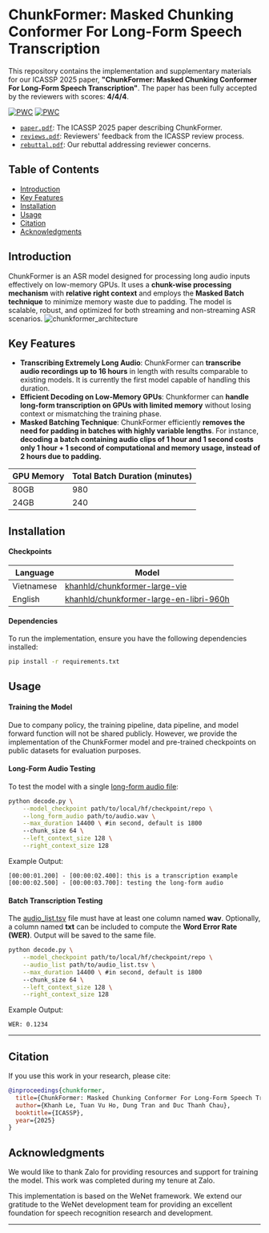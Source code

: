 # ChunkFormer: Masked Chunking Conformer For Long-Form Speech Transcription

This repository contains the implementation and supplementary materials for our ICASSP 2025 paper, **"ChunkFormer: Masked Chunking Conformer For Long-Form Speech Transcription"**. The paper has been fully accepted by the reviewers with scores: **4/4/4**.

[![PWC](https://img.shields.io/endpoint.svg?url=https://paperswithcode.com/badge/chunkformer-masked-chunking-conformer-for/speech-recognition-on-common-voice-vi)](https://paperswithcode.com/sota/speech-recognition-on-common-voice-vi?p=chunkformer-masked-chunking-conformer-for)
[![PWC](https://img.shields.io/endpoint.svg?url=https://paperswithcode.com/badge/chunkformer-masked-chunking-conformer-for/speech-recognition-on-vivos)](https://paperswithcode.com/sota/speech-recognition-on-vivos?p=chunkformer-masked-chunking-conformer-for)
- [`paper.pdf`](docs/paper.pdf): The ICASSP 2025 paper describing ChunkFormer.
- [`reviews.pdf`](docs/chunkformer_reviews.pdf): Reviewers' feedback from the ICASSP review process.
- [`rebuttal.pdf`](docs/rebuttal.pdf): Our rebuttal addressing reviewer concerns.

## Table of Contents
- [Introduction](#introduction)
- [Key Features](#key-features)
- [Installation](#installation)
- [Usage](#usage)
- [Citation](#citation)
- [Acknowledgments](#acknowledgments)

<a name = "introduction" ></a>
## Introduction
ChunkFormer is an ASR model designed for processing long audio inputs effectively on low-memory GPUs. It uses a **chunk-wise processing mechanism** with **relative right context** and employs the **Masked Batch technique** to minimize memory waste due to padding. The model is scalable, robust, and optimized for both streaming and non-streaming ASR scenarios.
![chunkformer_architecture](docs/chunkformer_architecture.png)

<a name = "key-features" ></a>
## Key Features
- **Transcribing Extremely Long Audio**: ChunkFormer can **transcribe audio recordings up to 16 hours** in length with results comparable to existing models. It is currently the first model capable of handling this duration.
- **Efficient Decoding on Low-Memory GPUs**: Chunkformer can **handle long-form transcription on GPUs with limited memory** without losing context or mismatching the training phase.
- **Masked Batching Technique**: ChunkFormer efficiently **removes the need for padding in batches with highly variable lengths**.  For instance, **decoding a batch containing audio clips of 1 hour and 1 second costs only 1 hour + 1 second of computational and memory usage, instead of 2 hours due to padding.**

| GPU Memory | Total Batch Duration (minutes) |
|---|---|
| 80GB | 980 |
| 24GB | 240 |

<a name = "installation" ></a>
## Installation
#### Checkpoints
| Language | Model |
|----------|-------|
| Vietnamese  | [khanhld/chunkformer-large-vie](https://huggingface.co/khanhld/chunkformer-large-vie) |
| English   | [khanhld/chunkformer-large-en-libri-960h](https://huggingface.co/khanhld/chunkformer-large-en-libri-960h) |


#### Dependencies
To run the implementation, ensure you have the following dependencies installed:

```bash
pip install -r requirements.txt
```

<a name = "usage" ></a>
## Usage
#### Training the Model
Due to company policy, the training pipeline, data pipeline, and model forward function will not be shared publicly. However, we provide the implementation of the ChunkFormer model and pre-trained checkpoints on public datasets for evaluation purposes.

#### Long-Form Audio Testing
To test the model with a single [long-form audio file](data/common_voice_vi_23397238.wav):
```bash
python decode.py \
    --model_checkpoint path/to/local/hf/checkpoint/repo \
    --long_form_audio path/to/audio.wav \
    --max_duration 14400 \ #in second, default is 1800
    --chunk_size 64 \
    --left_context_size 128 \
    --right_context_size 128
```
Example Output:
```
[00:00:01.200] - [00:00:02.400]: this is a transcription example
[00:00:02.500] - [00:00:03.700]: testing the long-form audio
```

#### Batch Transcription Testing
The [audio_list.tsv](data/audio_list.tsv) file must have at least one column named **wav**. Optionally, a column named **txt** can be included to compute the **Word Error Rate (WER)**. Output will be saved to the same file.

```bash
python decode.py \
    --model_checkpoint path/to/local/hf/checkpoint/repo \
    --audio_list path/to/audio_list.tsv \
    --max_duration 14400 \ #in second, default is 1800
    --chunk_size 64 \
    --left_context_size 128 \
    --right_context_size 128
```
Example Output:
```
WER: 0.1234
```

---

<a name = "citation" ></a>
## Citation
If you use this work in your research, please cite:

```bibtex
@inproceedings{chunkformer,
  title={ChunkFormer: Masked Chunking Conformer For Long-Form Speech Transcription},
  author={Khanh Le, Tuan Vu Ho, Dung Tran and Duc Thanh Chau},
  booktitle={ICASSP},
  year={2025}
}
```

<a name = "acknowledgments" ></a>
## Acknowledgments
We would like to thank Zalo for providing resources and support for training the model. This work was completed during my tenure at Zalo.

This implementation is based on the WeNet framework. We extend our gratitude to the WeNet development team for providing an excellent foundation for speech recognition research and development.

---

